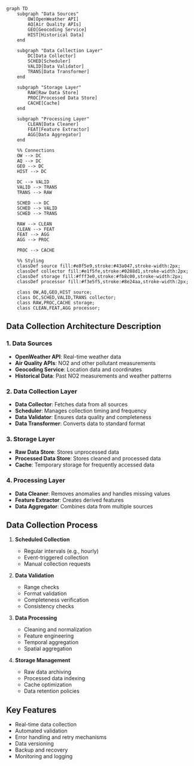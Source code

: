 ```mermaid
graph TD
    subgraph "Data Sources"
        OW[OpenWeather API]
        AQ[Air Quality APIs]
        GEO[Geocoding Service]
        HIST[Historical Data]
    end

    subgraph "Data Collection Layer"
        DC[Data Collector]
        SCHED[Scheduler]
        VALID[Data Validator]
        TRANS[Data Transformer]
    end

    subgraph "Storage Layer"
        RAW[Raw Data Store]
        PROC[Processed Data Store]
        CACHE[Cache]
    end

    subgraph "Processing Layer"
        CLEAN[Data Cleaner]
        FEAT[Feature Extractor]
        AGG[Data Aggregator]
    end

    %% Connections
    OW --> DC
    AQ --> DC
    GEO --> DC
    HIST --> DC

    DC --> VALID
    VALID --> TRANS
    TRANS --> RAW

    SCHED --> DC
    SCHED --> VALID
    SCHED --> TRANS

    RAW --> CLEAN
    CLEAN --> FEAT
    FEAT --> AGG
    AGG --> PROC

    PROC --> CACHE

    %% Styling
    classDef source fill:#e8f5e9,stroke:#43a047,stroke-width:2px;
    classDef collector fill:#e1f5fe,stroke:#0288d1,stroke-width:2px;
    classDef storage fill:#fff3e0,stroke:#fb8c00,stroke-width:2px;
    classDef processor fill:#f3e5f5,stroke:#8e24aa,stroke-width:2px;
    
    class OW,AQ,GEO,HIST source;
    class DC,SCHED,VALID,TRANS collector;
    class RAW,PROC,CACHE storage;
    class CLEAN,FEAT,AGG processor;
```

## Data Collection Architecture Description

### 1. Data Sources
- **OpenWeather API**: Real-time weather data
- **Air Quality APIs**: NO2 and other pollutant measurements
- **Geocoding Service**: Location data and coordinates
- **Historical Data**: Past NO2 measurements and weather patterns

### 2. Data Collection Layer
- **Data Collector**: Fetches data from all sources
- **Scheduler**: Manages collection timing and frequency
- **Data Validator**: Ensures data quality and completeness
- **Data Transformer**: Converts data to standard format

### 3. Storage Layer
- **Raw Data Store**: Stores unprocessed data
- **Processed Data Store**: Stores cleaned and processed data
- **Cache**: Temporary storage for frequently accessed data

### 4. Processing Layer
- **Data Cleaner**: Removes anomalies and handles missing values
- **Feature Extractor**: Creates derived features
- **Data Aggregator**: Combines data from multiple sources

## Data Collection Process

1. **Scheduled Collection**
   - Regular intervals (e.g., hourly)
   - Event-triggered collection
   - Manual collection requests

2. **Data Validation**
   - Range checks
   - Format validation
   - Completeness verification
   - Consistency checks

3. **Data Processing**
   - Cleaning and normalization
   - Feature engineering
   - Temporal aggregation
   - Spatial aggregation

4. **Storage Management**
   - Raw data archiving
   - Processed data indexing
   - Cache optimization
   - Data retention policies

## Key Features
- Real-time data collection
- Automated validation
- Error handling and retry mechanisms
- Data versioning
- Backup and recovery
- Monitoring and logging 